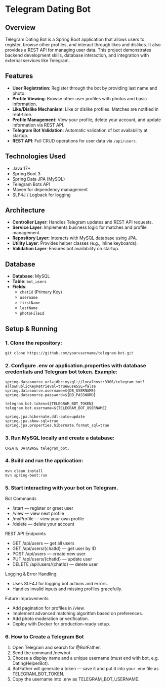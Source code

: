 # Telegram Dating Bot

## Overview
Telegram Dating Bot is a Spring Boot application that allows users to register, browse other profiles, and interact through likes and dislikes. It also provides a REST API for managing user data. This project demonstrates backend development skills, database interaction, and integration with external services like Telegram.

## Features
- **User Registration**: Register through the bot by providing last name and photo.  
- **Profile Viewing**: Browse other user profiles with photos and basic information.  
- **Like/Dislike Mechanism**: Like or dislike profiles. Matches are notified in real-time.  
- **Profile Management**: View your profile, delete your account, and update information via REST API.  
- **Telegram Bot Validation**: Automatic validation of bot availability at startup.  
- **REST API**: Full CRUD operations for user data via `/api/users`.

## Technologies Used
- Java 17+  
- Spring Boot 3  
- Spring Data JPA (MySQL)  
- Telegram Bots API  
- Maven for dependency management  
- SLF4J / Logback for logging

## Architecture
- **Controller Layer**: Handles Telegram updates and REST API requests.  
- **Service Layer**: Implements business logic for matches and profile management.  
- **Repository Layer**: Interacts with MySQL database using JPA.  
- **Utility Layer**: Provides helper classes (e.g., inline keyboards).  
- **Validation Layer**: Ensures bot availability on startup.

## Database
- **Database**: MySQL  
- **Table**: `bot_users`  
- **Fields**:  
  - `chatId` (Primary Key)  
  - `username`  
  - `firstName`  
  - `lastName`  
  - `photoFileId`

## Setup & Running
### 1. Clone the repository:
```
git clone https://github.com/yourusername/telegram-bot.git
```

### 2. Configure .env or application.properties with database credentials and Telegram bot token. Example:
```
spring.datasource.url=jdbc:mysql://localhost:3306/telegram_bot?allowPublicKeyRetrieval=true&useSSL=false
spring.datasource.username=${DB_USERNAME}
spring.datasource.password=${DB_PASSWORD}

telegram.bot.token=${TELEGRAM_BOT_TOKEN}
telegram.bot.username=${TELEGRAM_BOT_USERNAME}

spring.jpa.hibernate.ddl-auto=update
spring.jpa.show-sql=true
spring.jpa.properties.hibernate.format_sql=true
```
### 3.	Run MySQL locally and create a database:
```
CREATE DATABASE telegram_bot;
```
### 4.	Build and run the application:
```
mvn clean install
mvn spring-boot:run
```
### 5.	Start interacting with your bot on Telegram.
Bot Commands
- /start — register or greet user
- /view — view next profile
- /myProfile — view your own profile
- /delete — delete your account

REST API Endpoints
- GET /api/users — get all users
- GET /api/users/{chatId} — get user by ID
- POST /api/users — create new user
- PUT /api/users/{chatId} — update user
- DELETE /api/users/{chatId} — delete user

Logging & Error Handling
- Uses SLF4J for logging bot actions and errors.
- Handles invalid inputs and missing profiles gracefully.

Future Improvements
- Add pagination for profiles in /view.
- Implement advanced matching algorithm based on preferences.
- Add photo moderation or verification.
- Deploy with Docker for production-ready setup.

### 6. How to Create a Telegram Bot
1. Open Telegram and search for @BotFather.
2. Send the command /newbot.
3. Choose a display name and a unique username (must end with bot, e.g. DatingHelperBot).
4. BotFather will generate a token — save it and put it into your .env file as TELEGRAM_BOT_TOKEN.
5. Copy the username into .env as TELEGRAM_BOT_USERNAME.
